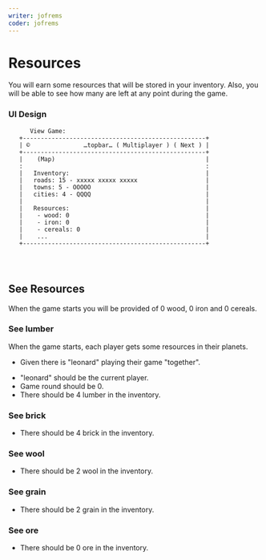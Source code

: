 ```yaml
---
writer: jofrems
coder: jofrems
---
```


# Resources

You will earn some resources that will be stored in your inventory.
Also, you will be able to see how many are left at any point during the game.


### UI Design
```
      View Game:                              
   +---------------------------------------------------+      
   | ©               …topbar… ( Multiplayer ) ( Next ) |
   +---------------------------------------------------+ 
   |    (Map)                                          |     
   :                                                   :     
   |   Inventory:                                      |      
   |   roads: 15 - xxxxx xxxxx xxxxx                   |      
   |   towns: 5 - OOOOO                                | 
   |   cities: 4 - QQQQ                                |  
   |                                                   |  
   |   Resources:                                      |  
   |    - wood: 0                                      |     
   |    - iron: 0                                      |
   |    - cereals: 0                                   |
   |    ...                                            |
   +---------------------------------------------------+  
                                       
 
  
```

## See Resources

When the game starts you will be provided of 0 wood, 0 iron and 0 cereals.

### See lumber

When the game starts, each player gets some resources in their planets.

 * Given there is "leonard" playing their game "together".
 <!-- SNAPSHOT status=200 -->  
 * "leonard" should be the current player.
 * Game round should be 0.
 * There should be 4 lumber in the inventory.

### See brick
 * There should be 4 brick in the inventory.

### See wool
 * There should be 2 wool in the inventory.

### See grain
 * There should be 2 grain in the inventory.

### See ore
 * There should be 0 ore in the inventory.
